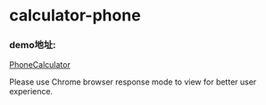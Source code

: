 # calculator-phone

### demo地址:
[PhoneCalculator](https://mochacoffeecat.github.io/calculator-phone/www/index.html)

Please use Chrome browser response mode to view for better user experience.